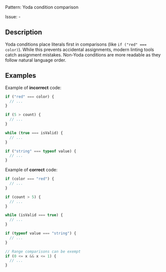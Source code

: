 Pattern: Yoda condition comparison

Issue: -

## Description

Yoda conditions place literals first in comparisons (like `if ("red" === color)`). While this prevents accidental assignments, modern linting tools catch assignment mistakes. Non-Yoda conditions are more readable as they follow natural language order.

## Examples

Example of **incorrect** code:
```javascript
if ("red" === color) {
  // ...
}

if (5 > count) {
  // ...
}

while (true === isValid) {
  // ...
}

if ("string" === typeof value) {
  // ...
}
```

Example of **correct** code:
```javascript
if (color === "red") {
  // ...
}

if (count > 5) {
  // ...
}

while (isValid === true) {
  // ...
}

if (typeof value === "string") {
  // ...
}

// Range comparisons can be exempt
if (0 <= x && x <= 1) {
  // ...
}
```